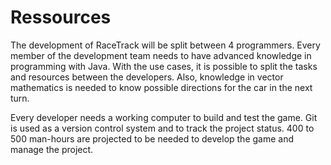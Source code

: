 # Ressources

The development of RaceTrack will be split between 4 programmers. Every member of the development team needs to have advanced knowledge in programming with Java. With the use cases, it is possible to split the tasks and resources between the developers. Also, knowledge in vector mathematics is needed to know possible directions for the car in the next turn.

Every developer needs a working computer to build and test the game. Git is used as a version control system and to track the project status. 400 to 500 man-hours are projected to be needed to develop the game and manage the project.

